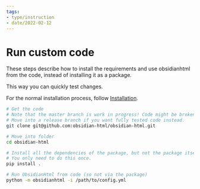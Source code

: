 ```yaml
---
tags:
- type/instruction
- date/2022-02-12
---
```

   
# Run custom code   
These steps describe how to install the requirements and use obsidianhtml from the code, instead of installing it as a package.    
   
This way you can quickly test changes.   
   
For the normal installation process, follow [Installation](../Instructions/Installation.md).   
   
``` bash
# Get the code
# Note that the master branch is work in progress! Code might be broken. 
# Move into a release branch if you want fully tested code instead.
git clone git@github.com:obsidian-html/obsidian-html.git

# Move into folder
cd obsidian-html

# Install all the dependencies of the package, but not the package itself.
# You only need to do this once.
pip install .

# Run ObsidianHtml from code (so not via the package)
python -m obsidianhtml -i /path/to/config.yml
```
